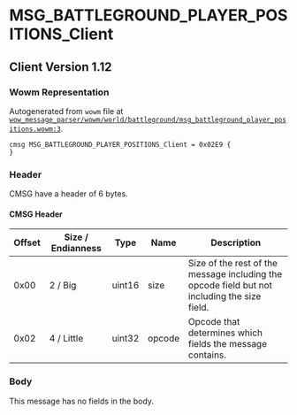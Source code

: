 # MSG_BATTLEGROUND_PLAYER_POSITIONS_Client

## Client Version 1.12

### Wowm Representation

Autogenerated from `wowm` file at [`wow_message_parser/wowm/world/battleground/msg_battleground_player_positions.wowm:3`](https://github.com/gtker/wow_messages/tree/main/wow_message_parser/wowm/world/battleground/msg_battleground_player_positions.wowm#L3).
```rust,ignore
cmsg MSG_BATTLEGROUND_PLAYER_POSITIONS_Client = 0x02E9 {
}
```
### Header

CMSG have a header of 6 bytes.

#### CMSG Header

| Offset | Size / Endianness | Type   | Name   | Description |
| ------ | ----------------- | ------ | ------ | ----------- |
| 0x00   | 2 / Big           | uint16 | size   | Size of the rest of the message including the opcode field but not including the size field.|
| 0x02   | 4 / Little        | uint32 | opcode | Opcode that determines which fields the message contains.|

### Body

This message has no fields in the body.

